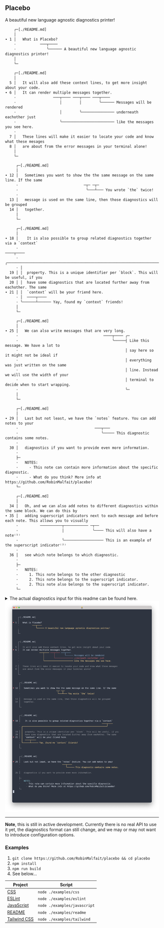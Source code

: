 ## Placebo

A beautiful new language agnostic diagnostics printer!

```
    ┌─[./README.md]
    │
∙ 1 │   What is Placebo?
    ·           ───┬────
    ·              ╰────── A beautiful new language agnostic diagnostics printer!
    │
    └─
```

```
    ┌─[./README.md]
    │
  5 │   It will also add these context lines, to get more insight about your code.
∙ 6 │   It can render multiple messages together.
    ·                 ───┬──── ───┬──── ───┬────
    ·                    │        │        ╰────── Messages will be rendered
    ·                    │        ╰─────────────── underneath eachother just
    ·                    ╰──────────────────────── like the messages you see here.
    ·
  7 │   These lines will make it easier to locate your code and know what these mesages
  8 │   are about from the error messages in your terminal alone!
    │
    └─
```

```
     ┌─[./README.md]
     │
∙ 12 │   Sometimes you want to show the the same message on the same line. If the same
     ·                              ─┬─ ─┬─
     ·                               ╰───┴─── You wrote `the` twice!
     ·
  13 │   message is used on the same line, then those diagnostics will be grouped
  14 │   together.
     │
     └─
```

```
     ┌─[./README.md]
     │
∙ 18 │    It is also possible to group related diagnostics together via a `context`
     ·                                                                    ────┬────
     · ╭──────────────────────────────────────────────────────────────────────╯
     · │
  19 │ │  property. This is a unique identifier per `block`. This will be useful, if you
  20 │ │  have some diagnostics that are located further away from eachother. The same
∙ 21 │ │  `context` will be your friend here.
     · │  ────┬────
     · ╰──────┴────── Yay, found my `context` friends!
     │
     └─
```

```
     ┌─[./README.md]
     │
∙ 25 │   We can also write messages that are very long.
     ·                                       ────┬──── ╭─
     ·                                           ╰─────┤ Like this message. We have a lot to
     ·                                                 │ say here so it might not be ideal if
     ·                                                 │ everything was just written on the same
     ·                                                 │ line. Instead we will use the width of your
     ·                                                 │ terminal to decide when to start wrapping.
     ·                                                 ╰─
     │
     └─
```

```
     ┌─[./README.md]
     │
∙ 29 │   Last but not least, we have the `notes` feature. You can add notes to your
     ·                                   ───┬───
     ·                                      ╰───── This diagnostic contains some notes.
     ·
  30 │   diagnostics if you want to provide even more information.
     ·
     ├─
     ·   NOTES:
     ·     - This note can contain more information about the specific diagnostic.
     ·     - What do you think? More info at https://github.com/RobinMalfait/placebo!
     └─
```

```
     ┌─[./README.md]
     │
  34 │   Oh, and we can also add notes to different diagnostics within the same block. We can do this by
∙ 35 │   adding superscript indicators next to each message and before each note. This allows you to visually
     ·          ──────────┬─────────── ─┬──
     ·                    │             ╰──── This will also have a note⁽¹⁾
     ·                    ╰────────────────── This is an example of the superscript indicator⁽²⁾
     ·
  36 │   see which note belongs to which diagnostic.
     ·
     ├─
     ·   NOTES:
     ·     1. This note belongs to the other diagnostic
     ·     2. This note belongs to the superscript indicator.
     ·     2. This note also belongs to the superscript indicator.
     └─
```

<details>

<summary>The actual diagnostics input for this readme can be found here.</summary>

```json
[
  {
    "file": "README.md",
    "message": "A beautiful new language agnostic diagnostics printer!",
    "loc": {
      "row": 1,
      "col": 9,
      "len": 8
    }
  },
  {
    "file": "README.md",
    "message": "Messages will be rendered",
    "loc": {
      "row": 6,
      "col": 33,
      "len": 8
    },
    "block": "70304f08-0d29-4634-a659-06ae8bfb7d8e"
  },
  {
    "file": "README.md",
    "message": "underneath eachother just",
    "loc": {
      "row": 6,
      "col": 24,
      "len": 8
    },
    "block": "70304f08-0d29-4634-a659-06ae8bfb7d8e"
  },
  {
    "file": "README.md",
    "message": "like the messages you see here.",
    "loc": {
      "row": 6,
      "col": 15,
      "len": 8
    },
    "block": "70304f08-0d29-4634-a659-06ae8bfb7d8e"
  },
  {
    "file": "README.md",
    "message": "You wrote `the` twice!",
    "loc": {
      "row": 12,
      "col": 28,
      "len": 3
    },
    "block": "288a9911-a541-40fc-8d91-0769d61bfc7d"
  },
  {
    "file": "README.md",
    "message": "You wrote `the` twice!",
    "loc": {
      "row": 12,
      "col": 32,
      "len": 3
    },
    "block": "288a9911-a541-40fc-8d91-0769d61bfc7d"
  },
  {
    "file": "README.md",
    "message": "Yay, found my `context` friends!",
    "loc": {
      "row": 18,
      "col": 65,
      "len": 9
    },
    "block": "7e5172ec-5602-46f3-b1d8-43f88a58e008",
    "context": "eb2a53ff-5cfe-4199-86ee-e5da4e997597"
  },
  {
    "file": "README.md",
    "message": "Yay, found my `context` friends!",
    "loc": {
      "row": 21,
      "col": 1,
      "len": 9
    },
    "block": "7e5172ec-5602-46f3-b1d8-43f88a58e008",
    "context": "eb2a53ff-5cfe-4199-86ee-e5da4e997597"
  },
  {
    "file": "README.md",
    "message": "Like this message. We have a lot to say here so it might not be ideal if everything was just written on the same line. Instead we will use the width of your terminal to decide when to start wrapping.",
    "loc": {
      "row": 25,
      "col": 37,
      "len": 9
    }
  },
  {
    "file": "README.md",
    "message": "This diagnostic contains some notes.",
    "loc": {
      "row": 29,
      "col": 33,
      "len": 7
    },
    "notes": [
      "This note can contain more information about the specific diagnostic.",
      "What do you think? More info at https://github.com/RobinMalfait/placebo!"
    ]
  },
  {
    "file": "README.md",
    "message": "This is an example of the superscript indicator",
    "loc": {
      "row": 35,
      "col": 8,
      "len": 22
    },
    "block": "8c9faddb-49f4-4a72-8df5-9316b14ff542",
    "notes": [
      "This note belongs to the superscript indicator.",
      "This note also belongs to the superscript indicator."
    ]
  },
  {
    "file": "README.md",
    "message": "This will also have a note",
    "loc": {
      "row": 35,
      "col": 31,
      "len": 4
    },
    "block": "8c9faddb-49f4-4a72-8df5-9316b14ff542",
    "notes": ["This note belongs to the other diagnostic"]
  }
]
```

</details>

<img src="./images/example-screenshot.png" />

---

**Note**, this is still in active development. Currently there is no real API
to use it yet, the diagnostics format can still change, and we may or may not
want to introduce configuration options.

### Examples

1. `git clone https://github.com/RobinMalfait/placebo && cd placebo`
2. `npm install`
3. `npm run build`
4. See below...

| Project                                        | Script                       |
| ---------------------------------------------- | ---------------------------- |
| [CSS](./examples/css/README.txt)               | `node ./examples/css`        |
| [ESLint](./examples/eslint/README.txt)         | `node ./examples/eslint`     |
| [JavaScript](./examples/javascript/README.txt) | `node ./examples/javascript` |
| [README](./examples/readme/README.txt)         | `node ./examples/readme`     |
| [Tailwind CSS](./examples/tailwind/README.txt) | `node ./examples/tailwind`   |
